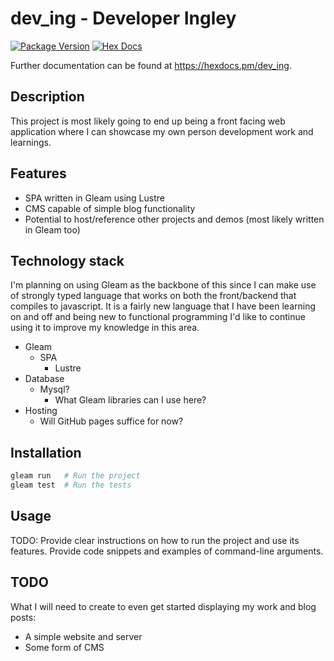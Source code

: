 # dev_ing - Developer Ingley

[![Package Version](https://img.shields.io/hexpm/v/dev_ing)](https://hex.pm/packages/dev_ing)
[![Hex Docs](https://img.shields.io/badge/hex-docs-ffaff3)](https://hexdocs.pm/dev_ing/)

Further documentation can be found at <https://hexdocs.pm/dev_ing>.

## Description
This project is most likely going to end up being a front facing web
application where I can showcase my own person development work and learnings.

## Features
- SPA written in Gleam using Lustre
- CMS capable of simple blog functionality
- Potential to host/reference other projects and demos (most likely written in Gleam too)

## Technology stack
I'm planning on using Gleam as the backbone of this since I can make use of
strongly typed language that works on both the front/backend that compiles to
javascript. It is a fairly new language that I have been learning on and off
and being new to functional programming I'd like to continue using it to
improve my knowledge in this area.

- Gleam
  - SPA
    - Lustre
- Database
  - Mysql?
    - What Gleam libraries can I use here?
- Hosting
  - Will GitHub pages suffice for now?

## Installation

```sh
gleam run   # Run the project
gleam test  # Run the tests
```

## Usage
TODO: Provide clear instructions on how to run the project and use its
features. Provide code snippets and examples of command-line arguments.

## TODO
What I will need to create to even get started displaying my work and blog posts:
- A simple website and server
- Some form of CMS
